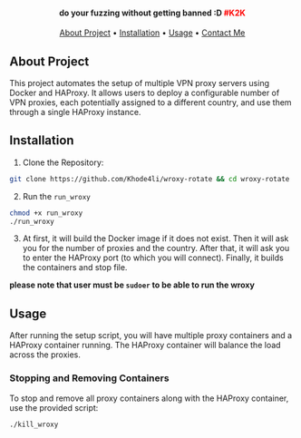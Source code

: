 <h4 align="center"> do your fuzzing without getting banned :D <span style="color: red;">#K2K</span> </h4>
<p align="center">
  <a href="#About-Project">About Project</a> •
  <a href="#Installation">Installation</a> •
  <a href="#Usage">Usage</a> •
  <a href="https://t.me/khode_4li">Contact Me</a>
</p>

## About Project
This project automates the setup of multiple VPN proxy servers using Docker and HAProxy. It allows users to deploy a configurable number of VPN proxies, each potentially assigned to a different country, and use them through a single HAProxy instance.

## Installation
1. Clone the Repository:
```bash
git clone https://github.com/Khode4li/wroxy-rotate && cd wroxy-rotate
```
2. Run the `run_wroxy`
```bash
chmod +x run_wroxy
./run_wroxy
```
3. At first, it will build the Docker image if it does not exist. Then it will ask you for the number of proxies and the country. After that, it will ask you to enter the HAProxy port (to which you will connect). Finally, it builds the containers and stop file.

**please note that user must be `sudoer` to be able to run the wroxy**

## Usage
After running the setup script, you will have multiple proxy containers and a HAProxy container running. The HAProxy container will balance the load across the proxies.

### Stopping and Removing Containers
To stop and remove all proxy containers along with the HAProxy container, use the provided script:
```bash
./kill_wroxy
```
